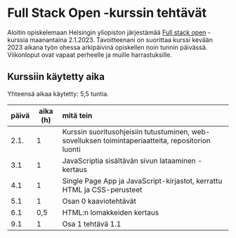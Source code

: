 # Full Stack Open -kurssin tehtävät

Aloitin opiskelemaan Helsingin yliopiston järjestämää [Full stack open](https://fullstackopen.com/) -kurssia maanantaina 2.1.2023. Tavoitteenani on suorittaa kurssi kevään 2023 aikana työn ohessa arkipäivinä opiskellen noin tunnin päivässä. Viikonloput ovat vapaat perheelle ja muille harrastuksille.

## Kurssiin käytetty aika

Yhteensä aikaa käytetty: 5,5 tuntia.

| päivä | aika (h) | mitä tein |
| ------| -------- | :----------------------------------------------------------- |
| 2.1.  | 1        | Kurssin suoritusohjeisiin tutustuminen, web-sovelluksen toimintaperiaatteita, repositorion luonti |
| 3.1   | 1        | JavaScriptia sisältävän sivun lataaminen - kertaus |
| 4.1   | 1        | Single Page App ja JavaScript-kirjastot, kerrattu HTML ja CSS-perusteet |
| 5.1   | 1        | Osan 0 kaaviotehtävät |
| 6.1   | 0,5      | HTML:n lomakkeiden kertaus |
| 9.1   | 1        | Osa 1 tehtävä 1.1 |